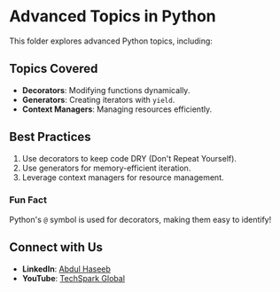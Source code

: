 # Advanced Topics in Python

This folder explores advanced Python topics, including:

## Topics Covered
- **Decorators**: Modifying functions dynamically.
- **Generators**: Creating iterators with `yield`.
- **Context Managers**: Managing resources efficiently.

## Best Practices
1. Use decorators to keep code DRY (Don't Repeat Yourself).
2. Use generators for memory-efficient iteration.
3. Leverage context managers for resource management.

### Fun Fact
Python's `@` symbol is used for decorators, making them easy to identify!

## Connect with Us
- **LinkedIn**: [Abdul Haseeb](https://www.linkedin.com/in/abdul-haseeb-980075323/)
- **YouTube**: [TechSpark Global](https://www.youtube.com/@techsparkglobal)